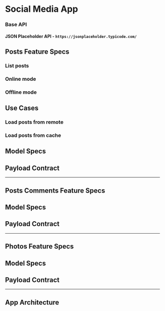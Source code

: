 # Social Media App

### Base API
#### JSON Placeholder API - ```https://jsonplaceholder.typicode.com/```

## Posts Feature Specs

### List posts
### Online mode
### Offline mode

## Use Cases

### Load posts from remote
### Load posts from cache


## Model Specs
## Payload Contract

---

## Posts Comments Feature Specs

## Model Specs
## Payload Contract

---

## Photos Feature Specs

## Model Specs
## Payload Contract

---

## App Architecture
